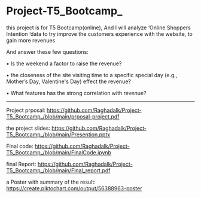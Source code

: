 # Project-T5_Bootcamp_


 this project is for  T5 Bootcamp(online), And I will analyze ‘Online Shoppers Intention ‘data to try improve the customers experience with the website, to gain more revenues 

And answer these few questions:

•	Is the weekend a factor to raise the revenue?

•	the closeness of the site visiting time to a specific special day (e.g., Mother’s Day, Valentine's Day) effect the revenue?

•	What features has the strong correlation with revenue?


---------------------------------------------------------------

Project prposal: https://github.com/Raghadalk/Project-T5_Bootcamp_/blob/main/prposal-project.pdf

the project slides: https://github.com/Raghadalk/Project-T5_Bootcamp_/blob/main/Presention.pptx

Final code: https://github.com/Raghadalk/Project-T5_Bootcamp_/blob/main/FinalCode.ipynb

final Report: https://github.com/Raghadalk/Project-T5_Bootcamp_/blob/main/Final_report.pdf

a Poster with summary of the result: https://create.piktochart.com/output/56388963-poster
